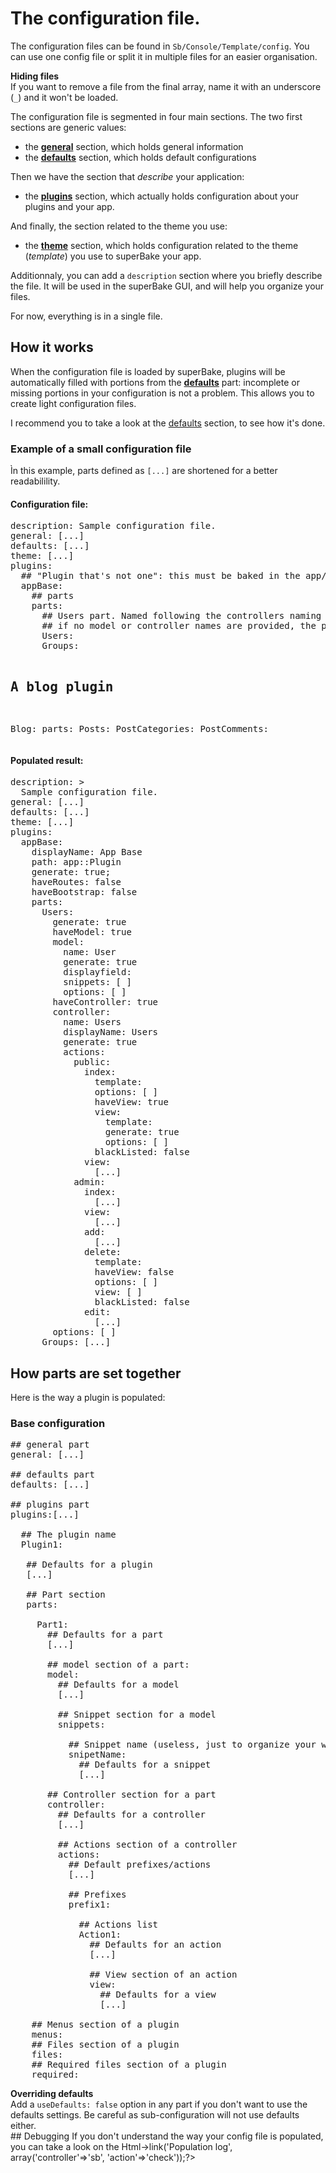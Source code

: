 # The configuration file.

The configuration files can be found in `Sb/Console/Template/config`. You can use one config file or split it in multiple files for an easier organisation.

<div class="alert alert-info">
<i class="icon-info icon-3x pull-left"></i> <strong>Hiding files</strong><br />
If you want to remove a file from the final array, name it with an underscore (<code>_</code>) and it won't be loaded.
</div>

The configuration file is segmented in four main sections.
The two first sections are generic values:

 * the **[general](help_config_general.md)** section, which holds general information
 * the **[defaults](help_config_defaults.md)** section, which holds default configurations

Then we have the section that _describe_ your application:

 * the **[plugins](help_config_plugins.md)** section, which actually holds configuration about your plugins and your app.

And finally, the section related to the theme you use:

 * the **[theme](help_config_theme.md)** section, which holds configuration related to the theme (_template_) you use to superBake your app.

Additionnaly, you can add a `description` section where you briefly describe the file. It will be used in the superBake GUI, and will help you organize your files.

For now, everything is in a single file.

## How it works
When the configuration file is loaded by superBake, plugins will be automatically filled with portions from the **[defaults](help_config_defaults.md)** part: incomplete or missing portions in your configuration is not a problem.
This allows you to create light configuration files.

I recommend you to take a look at the [defaults](config_defaults.md) section, to see how it's done.

### Example of a small configuration file
<div class="alert alert-info">Ìn this example, parts defined as <code>[...]</code> are shortened for a better readabilility.</div>
<div class="row">
<div class="col-lg-6 col-md-6">
<h4>Configuration file:</h4>
<pre class="syntax yaml">
description: Sample configuration file.
general: [...]
defaults: [...]
theme: [...]
plugins:
  ## "Plugin that's not one": this must be baked in the app/ subdirs.
  appBase:
    ## parts
    parts:
      ## Users part. Named following the controllers naming convention, as
      ## if no model or controller names are provided, the part will be used as base.
      Users:
      Groups:

  ## A blog plugin
  Blog:
    parts:
      Posts:
      PostCategories:
      PostComments:
</pre>

</div>
<div class="col-lg-6 col-md-6">
<h4>Populated result:</h4>
<pre class="syntax yaml">
description: >
  Sample configuration file.
general: [...]
defaults: [...]
theme: [...]
plugins:
  appBase:
    displayName: App Base
    path: app::Plugin
    generate: true;
    haveRoutes: false
    haveBootstrap: false
    parts:
      Users:
        generate: true
        haveModel: true
        model:
          name: User
          generate: true
          displayfield:
          snippets: [ ]
          options: [ ]
        haveController: true
        controller:
          name: Users
          displayName: Users
          generate: true
          actions:
            public:
              index:
                template:
                options: [ ]
                haveView: true
                view:
                  template:
                  generate: true
                  options: [ ]
                blackListed: false
              view:
                [...]
            admin:
              index:
                [...]
              view:
                [...]
              add:
                [...]
              delete:
                template:
                haveView: false
                options: [ ]
                view: [ ]
                blackListed: false
              edit:
                [...]
        options: [ ]
      Groups: [...]
</pre>
</div>
</div>

## How parts are set together
Here is the way a plugin is populated:

### Base configuration
<pre class="syntax yaml">
## general part
general: [...]

## defaults part
defaults: [...]

## plugins part
plugins:[...]

  ## The plugin name
  Plugin1:

   ## Defaults for a plugin
   [...]

   ## Part section
   parts:

     Part1:
       ## Defaults for a part
       [...]

       ## model section of a part:
       model:
         ## Defaults for a model
         [...]

         ## Snippet section for a model
         snippets:

           ## Snippet name (useless, just to organize your work)
           snipetName:
             ## Defaults for a snippet
             [...]

       ## Controller section for a part
       controller:
         ## Defaults for a controller
         [...]

         ## Actions section of a controller
         actions:
           ## Default prefixes/actions
           [...]

           ## Prefixes
           prefix1:

             ## Actions list
             Action1:
               ## Defaults for an action
               [...]

               ## View section of an action
               view:
                 ## Defaults for a view
                 [...]

    ## Menus section of a plugin
    menus:
    ## Files section of a plugin
    files:
    ## Required files section of a plugin
    required:
</pre>
<div class="alert alert-info">
<i class="icon-info icon-3x pull-left"></i> <strong>Overriding defaults</strong><br />
Add a <code>useDefaults: false</code> option in any part if you don't want to use the defaults settings. <span class="text-danger">Be careful as sub-configuration will not use defaults either.</span>
</div>
## Debugging
If you don't understand the way your config file is populated, you can take a look on the <?php echo $this->Html->link('Population log', array('controller'=>'sb', 'action'=>'check'));?>